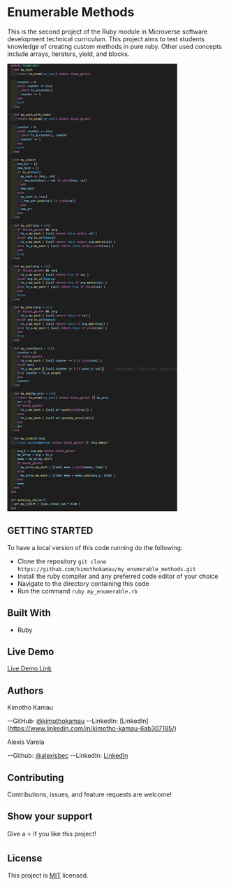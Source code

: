 # Enumerable Methods
This is the second project of the Ruby module in Microverse software development technical curriculum. This project aims to test students knowledge of creating custom methods in pure ruby. Other used concepts include arrays, iterators, yield, and blocks.

![screenshot](./code_screenshot.png)
## GETTING STARTED
To have a local version of this code running do the following:
- Clone the repository `git clone https://github.com/kimothokamau/my_enumerable_methods.git`
- Install the ruby compiler and any preferred code editor of your choice
- Navigate to the directory containing this code
- Run the command `ruby my_enumerable.rb` 

## Built With

- Ruby

## Live Demo

[Live Demo Link](https://repl.it/@kkamau/FarawayTemptingPlots#main.rb)

## Authors

Kimotho Kamau

--GitHub: [@kimothokamau](https://github.com/kimothokamau)
--LinkedIn: [LinkedIn] (https://www.linkedin.com/in/kimotho-kamau-6ab307185/)

Alexis Varela

--Github: [@alexisbec](https://github.com/alexisbec)
--LinkedIn: [LinkedIn](https://www.linkedin.com/in/alexis-varela-2584111b7/) 

##  Contributing

Contributions, issues, and feature requests are welcome!

## Show your support

Give a ⭐️ if you like this project!

## License

This project is [MIT](./LICENSE) licensed.
